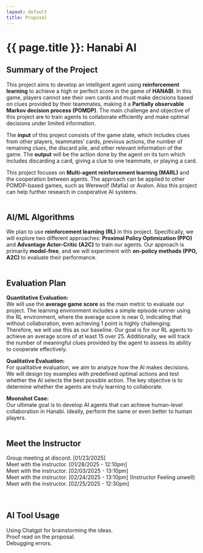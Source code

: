 ```yaml
---
layout: default
title: Proposal
---
```


# {{ page.title }}: Hanabi AI


## Summary of the Project
This project aims to develop an intelligent agent using **reinforcement learning** to achieve a high or perfect score in the game of **HANABI**. In this game, players cannot see their own cards and must make decisions based on clues provided by their teammates, making it a **Partially observable Markov decision process (POMDP)**. The main challenge and objective of this project are to train agents to collaborate efficiently and make optimal decisions under limited information.

The **input** of this project consists of the game state, which includes clues from other players, teammates’ cards, previous actions, the number of remaining clues, the discard pile, and other relevant information of the game. The **output** will be the action done by the agent on its turn which includes discarding a card, giving a clue to one teammate, or playing a card.

This project focuses on **Multi-agent reinforcement learning (MARL)** and the cooperation between agents. The approach can be applied to other POMDP-based games, such as Werewolf (Mafia) or Avalon. Also this project can help further research in cooperative AI systems.
<br>
<br>

## AI/ML Algorithms
We plan to use **reinforcement learning (RL)** in this project. Specifically, we will explore two different approaches: **Proximal Policy Optimization (PPO)** and **Advantage Actor-Critic (A2C)** to train our agents. Our approach is primarily **model-free**, and we will experiment with **on-policy methods (PPO, A2C)** to evaluate their performance.
<br>
<br>

## Evaluation Plan
**Quantitative Evaluation:**  
We will use the **average game score** as the main metric to evaluate our project. The learning environment includes a simple episode runner using the RL environment, where the average score is near 0, indicating that without collaboration, even achieving 1 point is highly challenging. Therefore, we will use this as our baseline. Our goal is for our RL agents to achieve an average score of at least 15 over 25. Additionally, we will track the number of meaningful clues provided by the agent to assess its ability to cooperate effectively.

**Qualitative Evaluation:**  
For qualitative evaluation, we aim to analyze how the AI makes decisions. We will design toy examples with predefined optimal actions and test whether the AI selects the best possible action. The key objective is to determine whether the agents are truly learning to collaborate.

**Moonshot Case:**  
Our ultimate goal is to develop AI agents that can achieve human-level collaboration in Hanabi. Ideally, perform the same or even better to human players.
<br>
<br>

## Meet the Instructor
Group meeting at discord. [01/23/2025] \
Meet with the instructor. [01/28/2025 - 12:10pm] \
Meet with the instructor. [02/03/2025 - 13:10pm] \
Meet with the instructor. [02/24/2025 - 13:10pm] (Instructor Feeling unwell)\
Meet with the instructor. [02/25/2025 - 12:30pm] \
<br>
<br>

## AI Tool Usage
Using Chatgpt for brainstorming the ideas. \
Proof read on the proposal. \
Debugging errors.
<br>
<br>
